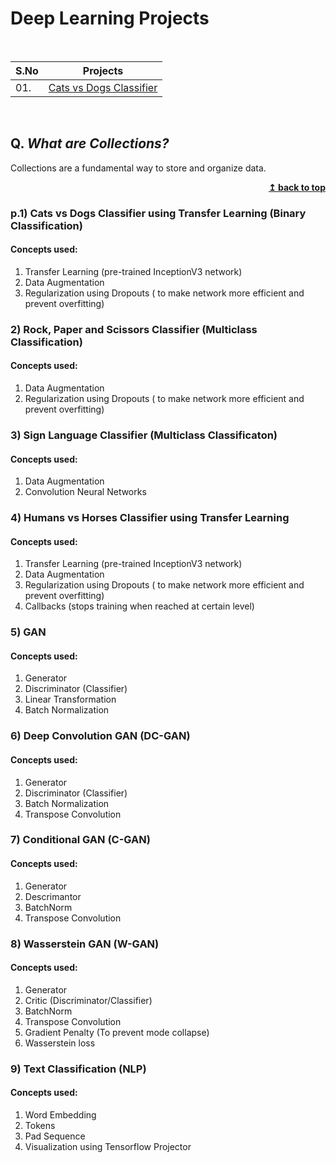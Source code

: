 # Deep Learning Projects

<br/>

|S.No|   Projects                                              |
|-----|----------------------------------------------------------|
| 01. |[Cats vs Dogs Classifier](#p-cats-vs-dogs-classifier)|

<br/>

## Q. ***What are Collections?***

Collections are a fundamental way to store and organize data.


<div align="right">
    <b><a href="#">↥ back to top</a></b>
</div>

<!-- ## Q. ***What are Collections?***

Collections are a fundamental way to store and organize data. -->


### p.1) Cats vs Dogs Classifier using Transfer Learning (Binary Classification)
#### Concepts used:
1. Transfer Learning (pre-trained InceptionV3 network)
2. Data Augmentation
3. Regularization using Dropouts ( to make network more efficient and prevent overfitting)

### 2) Rock, Paper and Scissors Classifier (Multiclass Classification)
#### Concepts used:
1. Data Augmentation
2. Regularization using Dropouts ( to make network more efficient and prevent overfitting)


### 3) Sign Language Classifier (Multiclass Classificaton)
#### Concepts used:
1. Data Augmentation
2. Convolution Neural Networks

### 4) Humans vs Horses Classifier using Transfer Learning
#### Concepts used:
1. Transfer Learning (pre-trained InceptionV3 network)
2. Data Augmentation
3. Regularization using Dropouts ( to make network more efficient and prevent overfitting)
4. Callbacks (stops training when reached at certain level)

### 5) GAN
#### Concepts used:
1. Generator
2. Discriminator (Classifier)
3. Linear Transformation
4. Batch Normalization


### 6) Deep Convolution GAN (DC-GAN)
#### Concepts used:
1. Generator
2. Discriminator (Classifier)
3. Batch Normalization
4. Transpose Convolution

### 7) Conditional GAN (C-GAN)
#### Concepts used:
1. Generator
2. Descrimantor
3. BatchNorm
4. Transpose Convolution

### 8) Wasserstein GAN (W-GAN)
#### Concepts used:
1. Generator
2. Critic (Discriminator/Classifier)
3. BatchNorm
4. Transpose Convolution
5. Gradient Penalty (To prevent mode collapse)
6. Wasserstein loss

### 9) Text Classification (NLP)
#### Concepts used:
1. Word Embedding
2. Tokens
3. Pad Sequence
4. Visualization using Tensorflow Projector

